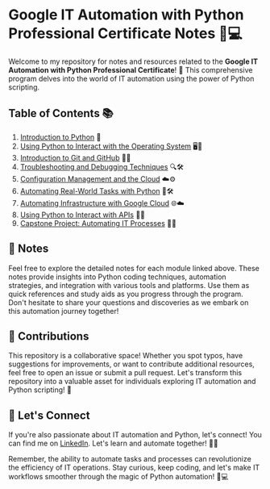 # Google IT Automation with Python Professional Certificate Notes 🐍💻

Welcome to my repository for notes and resources related to the **Google IT Automation with Python Professional Certificate**! 🚀 This comprehensive program delves into the world of IT automation using the power of Python scripting.

## Table of Contents 📚

1. [Introduction to Python](https://github.com/9QIX/Google-IT-Automation-With-Python-Notes/tree/main/I.%20Crash%20Course%20on%20Python) 🐍
2. [Using Python to Interact with the Operating System](./02-python-interact-with-os.md) 🖥️🐍
3. [Introduction to Git and GitHub](./03-introduction-to-git-and-github.md) 🚀🔗
4. [Troubleshooting and Debugging Techniques](./04-troubleshooting-and-debugging.md) 🔍🛠️
5. [Configuration Management and the Cloud](./05-configuration-management-and-cloud.md) ☁️⚙️
6. [Automating Real-World Tasks with Python](./06-automating-real-world-tasks.md) 🤖🛠️
7. [Automating Infrastructure with Google Cloud](./07-automating-infrastructure-gcp.md) 🌐☁️
8. [Using Python to Interact with APIs](./08-python-interact-with-apis.md) 🐍🔗
9. [Capstone Project: Automating IT Processes](./09-capstone-project.md) 🌟💡

## 📝 Notes

Feel free to explore the detailed notes for each module linked above. These notes provide insights into Python coding techniques, automation strategies, and integration with various tools and platforms. Use them as quick references and study aids as you progress through the program. Don't hesitate to share your questions and discoveries as we embark on this automation journey together!

## 🤝 Contributions

This repository is a collaborative space! Whether you spot typos, have suggestions for improvements, or want to contribute additional resources, feel free to open an issue or submit a pull request. Let's transform this repository into a valuable asset for individuals exploring IT automation and Python scripting! 🌟

## 🚀 Let's Connect

If you're also passionate about IT automation and Python, let's connect! You can find me on [LinkedIn](https://www.linkedin.com/in/khlbulaong/). Let's learn and automate together! 👥💬

Remember, the ability to automate tasks and processes can revolutionize the efficiency of IT operations. Stay curious, keep coding, and let's make IT workflows smoother through the magic of Python automation! 🐍💻
